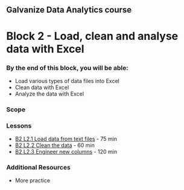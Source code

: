 ## Galvanize Data Analytics course
# Block 2 - Load, clean and analyse data with Excel

### By the end of this block, you will be able:

* Load various types of data files into Excel
* Clean data with Excel
* Analyze the data with Excel 

### Scope 


### Lessons

* [B2 L2.1 Load data from text files](B2_L2.1-Load_data_from_text_files.md) -     75 min<br>
* [B2 L2.2 Clean the data](B2_L2.2-Clean_the_data.md) -     60 min <br>
* [B2 L2.3 Engineer new columns](B2_L2.3-Engineer_new_columns.md) -     120 min<br>

### Additional Resources

* More practice
